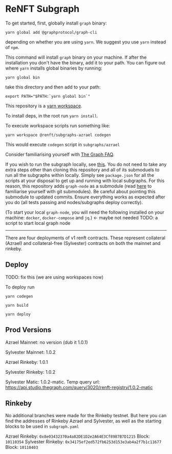 # ReNFT Subgraph

To get started, first, globally install `graph` binary:

`yarn global add @graphprotocol/graph-cli`

depending on whether you are using `yarn`. We suggest you use `yarn` instead of `npm`.

This command will install `graph` binary on your machine. If after the installation you don't have the binary, add it to your path. You can figure out where `yarn` installs global binaries by running:

`yarn global bin`

take this directory and then add to your path:

```export PATH="$PATH:`yarn global bin`"```

This repository is a [yarn workspace](https://classic.yarnpkg.com/lang/en/docs/workspaces/).

To install deps, in the root run `yarn install`.

To execute workspace scripts run something like:

`yarn workspace @renft/subgraphs-azrael codegen`

This would execute `codegen` script in `subgraphs/azrael`

Consider familiarising yourself with [The Graph FAQ](https://thegraph.com/docs/en/developing/developer-faqs/).

If you wish to run the subgraph locally, see [this](https://thegraph.com/docs/en/operating-graph-node/#getting-started-using-docker). You do not need to take any extra steps other than cloning this repository and all of its submoduels to run all the subgraphs within locally. Simply see `package.json` for all the scripts at your disposal to get up and running with local subgraphs. For this reason, this repository adds `graph-node` as a submodule (read [here](https://git-scm.com/book/en/v2/Git-Tools-Submodules) to familiarise yourself with git submodules). Be careful about pointing this submodule to updated commits. Ensure everything works as expected after you do (all tests passing and nodes/subgraphs deploy correctly).

(To start your local `graph-node`, you will need the following installed on your machine: `docker`, `docker-compose` and `jq`.) <- maybe not needed
TODO: a script to start local graph node

---

There are four deployments of v1 renft contracts. These represent collateral (Azrael) and collateral-free (Sylvester) contracts on both the mainnet and rinkeby.

## Deploy

TODO: fix this (we are using workspaces now)

To deploy run

`yarn codegen`

`yarn build`

`yarn deploy`

## Prod Versions

Azrael Mainnet: no version (dub it 1.0.1)

Sylvester Mainnet: 1.0.2

Azrael Rinkeby: 1.0.1

Sylvester Rinkeby: 1.0.2

Sylvester Matic: 1.0.2-matic. Temp query url: https://api.studio.thegraph.com/query/3020/renft-registry/1.0.2-matic

## Rinkeby

No additional branches were made for the Rinkeby testnet. But here you can find the addresses
of Rinkeby Azrael and Sylvester, as well as the starting blocks to be used in `subgraph.yaml`

Azrael Rinkeby: `0x8e03432370a4a82DE1D2e2A64E3Cf8987B7D1215`
Block: `10110354`
Sylvester Rinkeby: `0x34175ef2ed572fb6253d153e3ab4a2f7b1c11677`
Block: `10110403`

